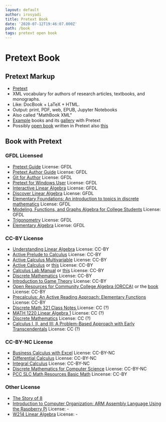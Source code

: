 ```yaml
---
layout: default
author: irosyadi
title: Pretext Book
date: '2020-07-12T19:46:07.000Z'
path: /book
tags: pretext open book
---
```


# Pretext Book

## Pretext Markup

* [Pretext](https://pretextbook.org/index.html) 
* XML vocabulary for authors of research articles, textbooks, and monographs.
* Like: DocBook + LaTeX + HTML.
* Output: print, PDF, web, EPUB, Jupyter Notebooks
* Also called "MathBook XML"
* [Example](https://pretextbook.org/catalog.html) books and its [gallery](https://pretextbook.org/gallery.html) with Pretext
* Possibly [open book](https://aimath.org/textbooks/approved-textbooks/) written in Pretext also [this](https://jiblm.org/guides/index.php?category=jiblmjournal)

## Book with Pretext

### GFDL Licensed

* [Pretext Guide](https://pretextbook.org/doc/guide/html/guide.html) License: GFDL
* [Pretext Author Guide](https://pretextbook.org/doc/author-guide/html/pretext-author-guide.html) License: GFDL
* [Git for Author](https://pretextbook.org/gfa/html/frontmatter-1.html) License: GFDL
* [Pretext for Windows User](https://pretextbook.org/doc/pnw/html/novices.html) License: GFDL
* [Interactive Linear Algebra](https://textbooks.math.gatech.edu/ila/index.html) License: GFDL
* [Discover Linear Algebra](https://sites.ualberta.ca/~jsylvest/books/dla.html) License: GFDL
* [Elementary Foundations: An introduction to topics in discrete mathematics](https://sites.ualberta.ca/~jsylvest/books/EF/frontmatter-1.html) License: GFDL
* [Modeling, Functions, and Graphs Algebra for College Students](https://yoshiwarabooks.org/mfg/) License: GFDL
* [Trigonometry](https://yoshiwarabooks.org/trig/) License: GFDL
* [Elementary Algebra](https://yoshiwarabooks.org/elem-alg/) License: GFDL

### CC-BY License

* [Understanding Linear Algebra](http://merganser.math.gvsu.edu/david/linear.algebra/ula/ula/ula.html)  License: CC-BY
* [Active Prelude to Calculus](https://activecalculus.org/APC.html) License: CC-BY
* [Active Calculus Multivariable](https://activecalculus.org/ACM.html) License: CC-BY
* [Active Calculus](https://activecalculus.org//ACS.html) or [this](https://activecalculus.org/single/frontmatter.html) License: CC-BY
* [Calculus Lab Manual](https://spaces.pcc.edu/display/MS/Calculus+Lab+Manuals) or [this](https://spot.pcc.edu/math/clm/clm.html) License: CC-BY
* [Discrete Mathematics](http://discrete.openmathbooks.org/dmoi3.html) License: CC-BY
* [Introduction to Game Theory](https://nordstromjf.github.io/IntroGameTheory/frontmatter-1.html) License: CC-BY
* [Open Resources for Community College Algebra \(ORCCA\)](https://spaces.pcc.edu/pages/viewpage.action?pageId=52729944) or the [book](https://spot.pcc.edu/math/orcca/ed2/html/frontmatter.html) License: CC-BY
* [Precalculus: An Active Reading Approach: Elementary Functions](https://www.mhcc.edu/precalc1/) License: CC-BY
* [Discrete Math 321 Class Notes ](http://www.math.wichita.edu/~hammond/class-notes/discrete-class-notes.html) License: CC \(?\)
* [MATH 1220 Linear Algebra 1](http://linearalgebra.math.umanitoba.ca/math1220/) License:  CC \(?\)
* [Discrete Mathematics](https://www.jiblm.org/mahavier/discrete/html/index.html) License: CC \(?\)
* [Calculus I, II, and III: A Problem-Based Approach with Early Transcendentals](https://www.jiblm.org/mahavier/calculus/html/book-1.html) License: CC \(?\)

### CC-BY-NC License

* [Business Calculus with Excel](https://mathstat.slu.edu/~may/ExcelCalculus/) License: CC-BY-NC
* [Differential Calculus](https://www.math.ubc.ca/~CLP/CLP1/) License: CC-BY-NC
* [Integral Calculus](https://www.math.ubc.ca/~CLP/CLP2/) License: CC-BY-NC
* [Discrete Mathematics for Computer Science](https://icsatkcc.github.io/Discrete-Math-for-Computer-Science/frontmatter.html) License: CC-BY-NC
* [PCC SLC Math Resources Basic Math](https://spot.pcc.edu/slc/mathresources/output/html/) Lincense: CC-BY

### Other License

* [The Story of 8](https://mphitchman.com/eight/index.html)
* [Introduction to Computer Organization: ARM Assembly Language Using the Raspberry Pi](https://bob.cs.sonoma.edu/IntroCompOrg-RPi/intro-co-rpi.html) License: -
* [W214 Linear Algebra](https://math.sun.ac.za/bbartlett/w214-lin-alg/html/w214-lin-alg.html) License: -

